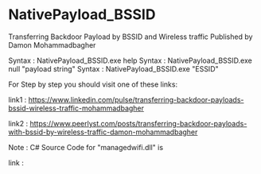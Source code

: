 # NativePayload_BSSID
Transferring Backdoor Payload by BSSID and Wireless traffic
Published by Damon Mohammadbagher

Syntax : NativePayload_BSSID.exe  help
Syntax : NativePayload_BSSID.exe  null  "payload string"
Syntax : NativePayload_BSSID.exe  "ESSID"

For Step by step you should visit one of these links:

link1 : https://www.linkedin.com/pulse/transferring-backdoor-payloads-bssid-wireless-traffic-mohammadbagher

link2 : https://www.peerlyst.com/posts/transferring-backdoor-payloads-with-bssid-by-wireless-traffic-damon-mohammadbagher

Note : C# Source Code for  "managedwifi.dll"  is 

link : 
